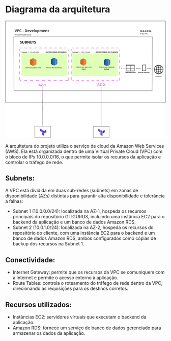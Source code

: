 # Diagrama da arquitetura 

![Diagrama](./assets/diagrama-arquitetura.png)

A arquitetura do projeto utiliza o serviço de cloud da Amazon Web Services (AWS). Ela está organizada dentro de uma Virtual Private Cloud (VPC) com o bloco de IPs 10.0.0.0/16, o que permite isolar os recursos da aplicação e controlar o tráfego de rede.

## Subnets:
A VPC está dividida em duas sub-redes (subnets) em zonas de disponibilidade (AZs) distintas para garantir alta disponibilidade e tolerância a falhas:

- Subnet 1 (10.0.0.0/24): localizada na AZ-1, hospeda os recursos principais do repositório GITGURUS, incluindo uma instância EC2 para o backend da aplicação e um banco de dados Amazon RDS.
- Subnet 2 (10.0.1.0/24): localizada na AZ-2, hospeda os recursos do repositório do cliente, com uma instância EC2 para o backend e um banco de dados Amazon RDS, ambos configurados como cópias de backup dos recursos na Subnet 1.

## Conectividade:
- Internet Gateway: permite que os recursos da VPC se comuniquem com a internet e permite o acesso externo à aplicação.
- Route Tables: controla o roteamento do tráfego de rede dentro da VPC, direcionando as requisições para os destinos corretos.

## Recursos utilizados:
- Instâncias EC2: servidores virtuais que executam o backend da aplicação.
- Amazon RDS: fornece um serviço de banco de dados gerenciado para armazenar os dados da aplicação.
